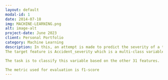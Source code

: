 ```yaml
---
layout: default
modal-id: 1
date: 2014-07-18
img: MACHINE-LEARNING.png
alt: image-alt
project-date: June 2023
client: Personal Portfolio
category: Machine Learning
description: In this, an attempt is made to predict the severity of a traffic accident.
The target feature is Accident_severity which is a multi-class variable. 

The task is to classify this variable based on the other 31 features.

The metric used for evaluation is f1-score
---
```


